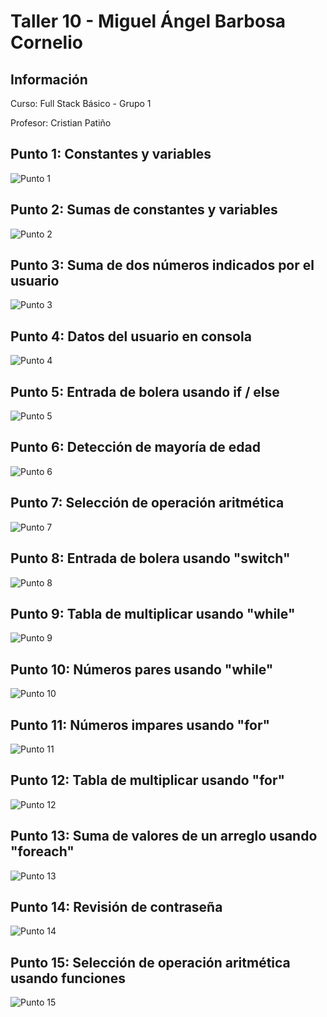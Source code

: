 <h1>Taller 10 - Miguel Ángel Barbosa Cornelio</h1>
<h2>Información</h2>
<p>Curso: Full Stack Básico - Grupo 1</p>
<p>Profesor: Cristian Patiño</p>

<h2>Punto 1: Constantes y variables</h2>
<img src="./public/images/punto-1.PNG" alt="Punto 1">

<h2>Punto 2: Sumas de constantes y variables</h2>
<img src="./public/images/punto-2.PNG" alt="Punto 2">

<h2>Punto 3: Suma de dos números indicados por el usuario</h2>
<img src="./public/images/punto-3.PNG" alt="Punto 3">

<h2>Punto 4: Datos del usuario en consola</h2>
<img src="./public/images/punto-4.PNG" alt="Punto 4">

<h2>Punto 5: Entrada de bolera usando if / else</h2>
<img src="./public/images/punto-5.PNG" alt="Punto 5">

<h2>Punto 6: Detección de mayoría de edad</h2>
<img src="./public/images/punto-6.PNG" alt="Punto 6">

<h2>Punto 7: Selección de operación aritmética</h2>
<img src="./public/images/punto-7.png" alt="Punto 7">

<h2>Punto 8: Entrada de bolera usando "switch"</h2>
<img src="./public/images/punto-8.PNG" alt="Punto 8">

<h2>Punto 9: Tabla de multiplicar usando "while"</h2>
<img src="./public/images/punto-9.PNG" alt="Punto 9">

<h2>Punto 10: Números pares usando "while"</h2>
<img src="./public/images/punto-10.PNG" alt="Punto 10">

<h2>Punto 11: Números impares usando "for"</h2>
<img src="./public/images/punto-11.PNG" alt="Punto 11">

<h2>Punto 12: Tabla de multiplicar usando "for"</h2>
<img src="./public/images/punto-12.PNG" alt="Punto 12">

<h2>Punto 13: Suma de valores de un arreglo usando "foreach" </h2>
<img src="./public/images/punto-13.PNG" alt="Punto 13">

<h2>Punto 14: Revisión de contraseña</h2>
<img src="./public/images/punto-14.PNG" alt="Punto 14">

<h2>Punto 15: Selección de operación aritmética usando funciones</h2>
<img src="./public/images/punto-15.png" alt="Punto 15">